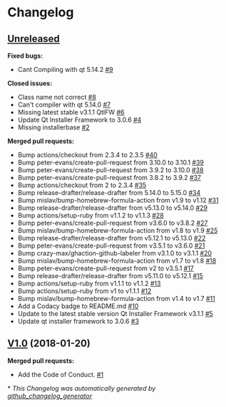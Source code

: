 # Changelog

## [Unreleased](https://github.com/jmuelbert/homebrew-qtifw/tree/HEAD)

**Fixed bugs:**

- Cant Compiling with qt 5.14.2 [\#9](https://github.com/jmuelbert/homebrew-qtifw/issues/9)

**Closed issues:**

- Class name not correct [\#8](https://github.com/jmuelbert/homebrew-qtifw/issues/8)
- Can't compiler with qt 5.14.0 [\#7](https://github.com/jmuelbert/homebrew-qtifw/issues/7)
- Missing latest stable v3.1.1 QtIFW [\#6](https://github.com/jmuelbert/homebrew-qtifw/issues/6)
- Update Qt Installer Framework to 3.0.6 [\#4](https://github.com/jmuelbert/homebrew-qtifw/issues/4)
- Missing installerbase [\#2](https://github.com/jmuelbert/homebrew-qtifw/issues/2)

**Merged pull requests:**

- Bump actions/checkout from 2.3.4 to 2.3.5 [\#40](https://github.com/jmuelbert/homebrew-qtifw/pull/40)
- Bump peter-evans/create-pull-request from 3.10.0 to 3.10.1 [\#39](https://github.com/jmuelbert/homebrew-qtifw/pull/39)
- Bump peter-evans/create-pull-request from 3.9.2 to 3.10.0 [\#38](https://github.com/jmuelbert/homebrew-qtifw/pull/38)
- Bump peter-evans/create-pull-request from 3.8.2 to 3.9.2 [\#37](https://github.com/jmuelbert/homebrew-qtifw/pull/37)
- Bump actions/checkout from 2 to 2.3.4 [\#35](https://github.com/jmuelbert/homebrew-qtifw/pull/35)
- Bump release-drafter/release-drafter from 5.14.0 to 5.15.0 [\#34](https://github.com/jmuelbert/homebrew-qtifw/pull/34)
- Bump mislav/bump-homebrew-formula-action from v1.9 to v1.12 [\#31](https://github.com/jmuelbert/homebrew-qtifw/pull/31)
- Bump release-drafter/release-drafter from v5.13.0 to v5.14.0 [\#29](https://github.com/jmuelbert/homebrew-qtifw/pull/29)
- Bump actions/setup-ruby from v1.1.2 to v1.1.3 [\#28](https://github.com/jmuelbert/homebrew-qtifw/pull/28)
- Bump peter-evans/create-pull-request from v3.6.0 to v3.8.2 [\#27](https://github.com/jmuelbert/homebrew-qtifw/pull/27)
- Bump mislav/bump-homebrew-formula-action from v1.8 to v1.9 [\#25](https://github.com/jmuelbert/homebrew-qtifw/pull/25)
- Bump release-drafter/release-drafter from v5.12.1 to v5.13.0 [\#22](https://github.com/jmuelbert/homebrew-qtifw/pull/22)
- Bump peter-evans/create-pull-request from v3.5.1 to v3.6.0 [\#21](https://github.com/jmuelbert/homebrew-qtifw/pull/21)
- Bump crazy-max/ghaction-github-labeler from v3.1.0 to v3.1.1 [\#20](https://github.com/jmuelbert/homebrew-qtifw/pull/20)
- Bump mislav/bump-homebrew-formula-action from v1.7 to v1.8 [\#18](https://github.com/jmuelbert/homebrew-qtifw/pull/18)
- Bump peter-evans/create-pull-request from v2 to v3.5.1 [\#17](https://github.com/jmuelbert/homebrew-qtifw/pull/17)
- Bump release-drafter/release-drafter from v5.11.0 to v5.12.1 [\#15](https://github.com/jmuelbert/homebrew-qtifw/pull/15)
- Bump actions/setup-ruby from v1.1.1 to v1.1.2 [\#13](https://github.com/jmuelbert/homebrew-qtifw/pull/13)
- Bump actions/setup-ruby from v1 to v1.1.1 [\#12](https://github.com/jmuelbert/homebrew-qtifw/pull/12)
- Bump mislav/bump-homebrew-formula-action from v1.4 to v1.7 [\#11](https://github.com/jmuelbert/homebrew-qtifw/pull/11)
- Add a Codacy badge to README.md [\#10](https://github.com/jmuelbert/homebrew-qtifw/pull/10)
- Update to the latest stable version Qt Installer Framework v3.1.1 [\#5](https://github.com/jmuelbert/homebrew-qtifw/pull/5)
- Update qt installer framework to 3.0.6 [\#3](https://github.com/jmuelbert/homebrew-qtifw/pull/3)

## [V1.0](https://github.com/jmuelbert/homebrew-qtifw/tree/V1.0) (2018-01-20)

**Merged pull requests:**

- Add the Code of Conduct. [\#1](https://github.com/jmuelbert/homebrew-qtifw/pull/1)



\* *This Changelog was automatically generated by [github_changelog_generator](https://github.com/github-changelog-generator/github-changelog-generator)*
